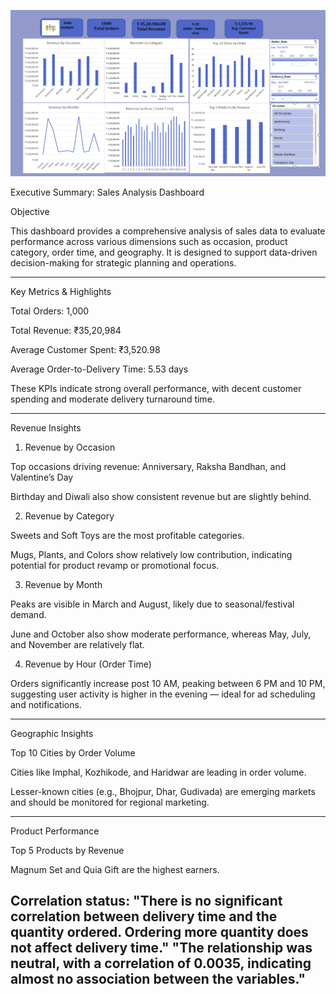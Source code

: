 ![image alt](https://github.com/amir-yousuf-01/Excel-Pro-Tools/blob/0147bd80f281632e71b2ac3182cab38d4b9e7aef/FMP%20Project/1.png)

Executive Summary: Sales Analysis Dashboard

Objective

This dashboard provides a comprehensive analysis of sales data to evaluate performance across various dimensions such as occasion, product category, order time, and geography. It is designed to support data-driven decision-making for strategic planning and operations.


---

Key Metrics & Highlights

Total Orders: 1,000

Total Revenue: ₹35,20,984

Average Customer Spent: ₹3,520.98

Average Order-to-Delivery Time: 5.53 days


These KPIs indicate strong overall performance, with decent customer spending and moderate delivery turnaround time.


---

Revenue Insights

1. Revenue by Occasion

Top occasions driving revenue: Anniversary, Raksha Bandhan, and Valentine’s Day

Birthday and Diwali also show consistent revenue but are slightly behind.


2. Revenue by Category

Sweets and Soft Toys are the most profitable categories.

Mugs, Plants, and Colors show relatively low contribution, indicating potential for product revamp or promotional focus.


3. Revenue by Month

Peaks are visible in March and August, likely due to seasonal/festival demand.

June and October also show moderate performance, whereas May, July, and November are relatively flat.


4. Revenue by Hour (Order Time)

Orders significantly increase post 10 AM, peaking between 6 PM and 10 PM, suggesting user activity is higher in the evening — ideal for ad scheduling and notifications.



---

Geographic Insights

Top 10 Cities by Order Volume

Cities like Imphal, Kozhikode, and Haridwar are leading in order volume.

Lesser-known cities (e.g., Bhojpur, Dhar, Gudivada) are emerging markets and should be monitored for regional marketing.



---

Product Performance

Top 5 Products by Revenue

Magnum Set and Quia Gift are the highest earners.


Correlation status:
"There is no significant correlation between delivery time and the quantity ordered. Ordering more quantity does not affect delivery time."
"The relationship was neutral, with a correlation of 0.0035, indicating almost no association between the variables."
---------------------------------------------------------------------------------------------------------------------------------
